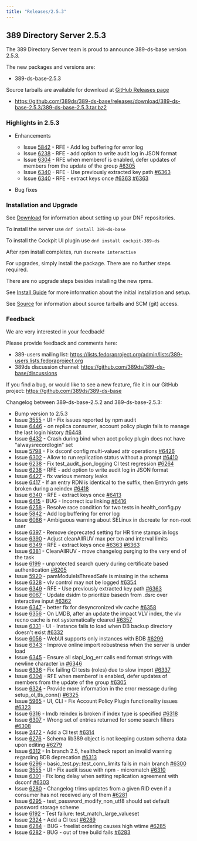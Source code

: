 ```yaml
---
title: "Releases/2.5.3"
---
```


389 Directory Server 2.5.3
--------------------------

The 389 Directory Server team is proud to announce 389-ds-base version 2.5.3.

The new packages and versions are:

- 389-ds-base-2.5.3

Source tarballs are available for download at [GitHub Releases page](https://github.com/389ds/389-ds-base/releases/tag/389-ds-base-2.5.3)

- <https://github.com/389ds/389-ds-base/releases/download/389-ds-base-2.5.3/389-ds-base-2.5.3.tar.bz2>

### Highlights in 2.5.3

- Enhancements
  - Issue [5842](https://github.com/389ds/389-ds-base/issues/5842) - RFE - Add log buffering for error log
  - Issue [6238](https://github.com/389ds/389-ds-base/issues/6238) - RFE - add option to write audit log in JSON format
  - Issue [6304](https://github.com/389ds/389-ds-base/issues/6304) - RFE when memberof is enabled, defer updates of members from the update of the group [#6305](https://github.com/389ds/389-ds-base/pull/6305)
  - Issue [6340](https://github.com/389ds/389-ds-base/issues/6340) - RFE - Use previously extracted key path [#6363](https://github.com/389ds/389-ds-base/pull/6363)
  - Issue [6340](https://github.com/389ds/389-ds-base/issues/6340) - RFE - extract keys once [#6363](https://github.com/389ds/389-ds-base/pull/6363) [#6363](https://github.com/389ds/389-ds-base/pull/6363)

- Bug fixes

### Installation and Upgrade

See [Download](https://www.port389.org/docs/389ds/download.html) for information about setting up your DNF repositories.

To install the server use `dnf install 389-ds-base`

To install the Cockpit UI plugin use `dnf install cockpit-389-ds`

After rpm install completes, run `dscreate interactive`

For upgrades, simply install the package. There are no further steps required.

There are no upgrade steps besides installing the new rpms.

See [Install Guide](https://www.port389.org/docs/389ds/howto/howto-install-389.html) for more information about the initial installation and setup.

See [Source](https://www.port389.org/docs/389ds/development/source.html) for information about source tarballs and SCM (git) access.

### Feedback

We are very interested in your feedback!

Please provide feedback and comments here:

- 389-users mailing list: <https://lists.fedoraproject.org/admin/lists/389-users.lists.fedoraproject.org>
- 389ds discussion channel: <https://github.com/389ds/389-ds-base/discussions>

If you find a bug, or would like to see a new feature, file it in our GitHub project: <https://github.com/389ds/389-ds-base>

Changelog between 389-ds-base-2.5.2 and 389-ds-base-2.5.3:

- Bump version to 2.5.3
- Issue [3555](https://github.com/389ds/389-ds-base/issues/3555) - UI - Fix issues reported by npm audit
- Issue [6446](https://github.com/389ds/389-ds-base/issues/6446) - on replica consumer, account policy plugin fails to manage the last login history [#6448](https://github.com/389ds/389-ds-base/pull/6448)
- Issue [6432](https://github.com/389ds/389-ds-base/issues/6432) - Crash during bind when acct policy plugin does not have "alwaysrecordlogin" set
- Issue [5798](https://github.com/389ds/389-ds-base/issues/5798) - Fix dsconf config multi-valued attr operations [#6426](https://github.com/389ds/389-ds-base/pull/6426)
- Issue [6302](https://github.com/389ds/389-ds-base/issues/6302) - Allow to run replication status without a prompt [#6410](https://github.com/389ds/389-ds-base/pull/6410)
- Issue [6238](https://github.com/389ds/389-ds-base/issues/6238) - Fix test\_audit\_json\_logging CI test regression [#6264](https://github.com/389ds/389-ds-base/pull/6264)
- Issue [6238](https://github.com/389ds/389-ds-base/issues/6238) - RFE - add option to write audit log in JSON format
- Issue [6427](https://github.com/389ds/389-ds-base/issues/6427) - fix various memory leaks
- Issue [6417](https://github.com/389ds/389-ds-base/issues/6417) - If an entry RDN is identical to the suffix, then Entryrdn gets broken during a reindex [#6418](https://github.com/389ds/389-ds-base/pull/6418)
- Issue [6340](https://github.com/389ds/389-ds-base/issues/6340) - RFE - extract keys once [#6413](https://github.com/389ds/389-ds-base/pull/6413)
- Issue [6415](https://github.com/389ds/389-ds-base/issues/6415) - BUG - Incorrect icu linking [#6416](https://github.com/389ds/389-ds-base/pull/6416)
- Issue [6258](https://github.com/389ds/389-ds-base/issues/6258) - Resolve race condition for two tests in health\_config.py
- Issue [5842](https://github.com/389ds/389-ds-base/issues/5842) - Add log buffering for error log
- Issue [6086](https://github.com/389ds/389-ds-base/issues/6086) - Ambiguous warning about SELinux in dscreate for non-root user
- Issue [6397](https://github.com/389ds/389-ds-base/issues/6397) - Remove deprecated setting for HR time stamps in logs
- Issue [6390](https://github.com/389ds/389-ds-base/issues/6390) - Adjust cleanAllRUV max per txn and interval limits
- Issue [6349](https://github.com/389ds/389-ds-base/issues/6349) - RFE - extract keys once [#6363](https://github.com/389ds/389-ds-base/pull/6363) [#6363](https://github.com/389ds/389-ds-base/pull/6363)
- Issue [6381](https://github.com/389ds/389-ds-base/issues/6381) - CleanAllRUV - move changelog purging to the very end of the task
- Issue [6199](https://github.com/389ds/389-ds-base/issues/6199) - unprotected search query during certificate based authentication [#6205](https://github.com/389ds/389-ds-base/pull/6205)
- Issue [5920](https://github.com/389ds/389-ds-base/issues/5920) - pamModuleIsThreadSafe is missing in the schema
- Issue [6328](https://github.com/389ds/389-ds-base/issues/6328) - vlv control may not be logged [#6354](https://github.com/389ds/389-ds-base/pull/6354)
- Issue [6349](https://github.com/389ds/389-ds-base/issues/6349) - RFE - Use previously extracted key path [#6363](https://github.com/389ds/389-ds-base/pull/6363)
- Issue [6067](https://github.com/389ds/389-ds-base/issues/6067) - Update dsidm to prioritize basedn from .dsrc over interactive input [#6362](https://github.com/389ds/389-ds-base/pull/6362)
- Issue [6347](https://github.com/389ds/389-ds-base/issues/6347) - better fix for desyncronized vlv cache [#6358](https://github.com/389ds/389-ds-base/pull/6358)
- Issue [6356](https://github.com/389ds/389-ds-base/issues/6356) - On LMDB, after an update the impact VLV index, the vlv recno cache is not systematically cleared [#6357](https://github.com/389ds/389-ds-base/pull/6357)
- Issue [6331](https://github.com/389ds/389-ds-base/issues/6331) - UI - Instance fails to load when DB backup directory doesn't exist [#6332](https://github.com/389ds/389-ds-base/pull/6332)
- Issue [6056](https://github.com/389ds/389-ds-base/issues/6056) - WebUI supports only instances with BDB [#6299](https://github.com/389ds/389-ds-base/pull/6299)
- Issue [6343](https://github.com/389ds/389-ds-base/issues/6343) - Improve online import robustness when the server is under load
- Issue [6345](https://github.com/389ds/389-ds-base/issues/6345) - Ensure all slapi\_log\_err calls end format strings with newline character \n [#6346](https://github.com/389ds/389-ds-base/pull/6346)
- Issue [6336](https://github.com/389ds/389-ds-base/issues/6336) - Fix failing CI tests (roles) due to slow import [#6337](https://github.com/389ds/389-ds-base/pull/6337)
- Issue [6304](https://github.com/389ds/389-ds-base/issues/6304) - RFE when memberof is enabled, defer updates of members from the update of the group [#6305](https://github.com/389ds/389-ds-base/pull/6305)
- Issue [6324](https://github.com/389ds/389-ds-base/issues/6324) - Provide more information in the error message during setup\_ol\_tls\_conn() [#6325](https://github.com/389ds/389-ds-base/pull/6325)
- Issue [5965](https://github.com/389ds/389-ds-base/issues/5965) - UI, CLI - Fix Account Policy Plugin functionality issues [#6323](https://github.com/389ds/389-ds-base/pull/6323)
- Issue [6316](https://github.com/389ds/389-ds-base/issues/6316) - lmdb reindex is broken if index type is specified [#6318](https://github.com/389ds/389-ds-base/pull/6318)
- Issue [6307](https://github.com/389ds/389-ds-base/issues/6307) - Wrong set of entries returned for some search filters [#6308](https://github.com/389ds/389-ds-base/pull/6308)
- Issue [2472](https://github.com/389ds/389-ds-base/issues/2472) - Add a CI test [#6314](https://github.com/389ds/389-ds-base/pull/6314)
- Issue [6276](https://github.com/389ds/389-ds-base/issues/6276) - Schema lib389 object is not keeping custom schema data upon editing [#6279](https://github.com/389ds/389-ds-base/pull/6279)
- Issue [6312](https://github.com/389ds/389-ds-base/issues/6312) - In branch 2.5, healthcheck report an invalid warning regarding BDB deprecation [#6313](https://github.com/389ds/389-ds-base/pull/6313)
- Issue [6296](https://github.com/389ds/389-ds-base/issues/6296) - basic\_test.py::test\_conn\_limits fails in main branch [#6300](https://github.com/389ds/389-ds-base/pull/6300)
- Issue [3555](https://github.com/389ds/389-ds-base/issues/3555) - UI - Fix audit issue with npm - micromatch [#6310](https://github.com/389ds/389-ds-base/pull/6310)
- Issue [6301](https://github.com/389ds/389-ds-base/issues/6301) - Fix long delay when setting replication agreement with dsconf [#6303](https://github.com/389ds/389-ds-base/pull/6303)
- Issue [6280](https://github.com/389ds/389-ds-base/issues/6280) - Changelog trims updates from a given RID even if a consumer has not received any of them [#6281](https://github.com/389ds/389-ds-base/pull/6281)
- Issue [6295](https://github.com/389ds/389-ds-base/issues/6295) - test\_password\_modify\_non\_utf8 should set default password storage scheme
- Issue [6192](https://github.com/389ds/389-ds-base/issues/6192) - Test failure: test\_match\_large\_valueset
- Issue [2324](https://github.com/389ds/389-ds-base/issues/2324) - Add a CI test [#6289](https://github.com/389ds/389-ds-base/pull/6289)
- Issue [6284](https://github.com/389ds/389-ds-base/issues/6284) - BUG - freelist ordering causes high wtime [#6285](https://github.com/389ds/389-ds-base/pull/6285)
- Issue [6282](https://github.com/389ds/389-ds-base/issues/6282) - BUG - out of tree build fails [#6283](https://github.com/389ds/389-ds-base/pull/6283)
